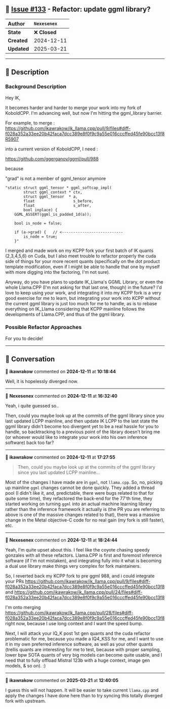 ## 📌 [Issue #133](https://github.com/ikawrakow/ik_llama.cpp/issues/133) - Refactor: update ggml library?

| **Author** | `Nexesenex` |
| :--- | :--- |
| **State** | ❌ **Closed** |
| **Created** | 2024-12-11 |
| **Updated** | 2025-03-21 |

---

## 📄 Description

### Background Description

Hey IK,

It becomes harder and harder to merge your work into my fork of KoboldCPP. I'm advancing well, but now I'm hitting the ggml_library barrier.

For example, to merge :
https://github.com/ikawrakow/ik_llama.cpp/pull/9/files#diff-f028a352a33ee20b42faca7dcc389e8f0f9c9a55e016cccffed45fe90bcc13f8R5907

into a current version of KoboldCPP,
I need :

https://github.com/ggerganov/ggml/pull/988

because

"grad" is not a member of ggml_tensor anymore

```
"static struct ggml_tensor * ggml_softcap_impl(
        struct ggml_context * ctx,
        struct ggml_tensor  * a,
        float                 s_before,
        float                 s_after,
        bool inplace) {
    GGML_ASSERT(ggml_is_padded_1d(a));

    bool is_node = false;

    if (a->grad) {   // <---------------------------
        is_node = true;
    }"
```

I merged and made work on my KCPP fork your first batch of IK quants (2,3,4,5,6) on Cuda, but I also meet trouble to refactor properly the cuda side of things for your more recent quants (specifically on the dot product template modification, even if I might be able to handle that one by myself with more digging into the factoring, I'm not sure).

Anyway, do you have plans to update IK_Llama's GGML Library, or even the whole Llama.CPP (I'm not asking for that last one, though) in the future? I'd love to keep using your work, and integrating it into my KCPP fork is a very good exercise for me to learn, but integrating your work into KCPP without the current ggml library is just too much for me to handle, as is to rebase everything on IK_Llama considering that KCPP mainline follows the developments of Llama.CPP, and thus of the ggml library.

### Possible Refactor Approaches

For you to decide!

---

## 💬 Conversation

👤 **ikawrakow** commented on **2024-12-11** at **10:18:44**

Well, it is hopelessly diverged now.

---

👤 **Nexesenex** commented on **2024-12-11** at **16:32:40**

Yeah, i quite guessed so..

Then, could you maybe look up at the commits of the ggml library since you last updated LCPP mainline, and then update IK LCPP to the last state the ggml library didn't become too divergent yet to be a real hassle for you to handle, so backtracking to a previous point of the library doesn't bring me (or whoever would like to integrate your work into his own inference software) back too far?

---

👤 **ikawrakow** commented on **2024-12-11** at **17:27:55**

> Then, could you maybe look up at the commits of the ggml library since you last updated LCPP mainline...

Most of the changes I have made are in `ggml`, not `llama.cpp`. So, no, picking up mainline `ggml` changes cannot be done quickly. They added a thread pool (I didn't like it, and, predictable, there were bugs related to that for quite some time), they refactored the back-end for the 77'th time, they started working on turning `ggml` into an actual machine learning library rather than the inference framework it actually is (the PR you are referring to above is one of the massive changes related to that), there was a massive change in the Metal objective-C code for no real gain (my fork is still faster), etc.

---

👤 **Nexesenex** commented on **2024-12-11** at **18:24:44**

Yeah, I'm quite upset about this. I feel like the coyote chasing speedy gonzales with all these refactors. Llama.CPP is first and foremost inference software (if I'm not mistaken), and integrating fully into it what is becoming a dual use library make things very complex for fork maintainers.

So, I reverted back my KCPP fork to pre ggml 988, and i could integrate your PRs https://github.com/ikawrakow/ik_llama.cpp/pull/9/files#diff-f028a352a33ee20b42faca7dcc389e8f0f9c9a55e016cccffed45fe90bcc13f8
and https://github.com/ikawrakow/ik_llama.cpp/pull/24/files#diff-f028a352a33ee20b42faca7dcc389e8f0f9c9a55e016cccffed45fe90bcc13f8

I'm onto merging https://github.com/ikawrakow/ik_llama.cpp/pull/28/files#diff-f028a352a33ee20b42faca7dcc389e8f0f9c9a55e016cccffed45fe90bcc13f8
right now, because I use long context and I want the speed bump.

Next, I will attack your IQ_K post 1st gen quants and the cuda refactor problematic for me, because you made a IQ4_KSS for me, and I want to use it in my own preferred inference software, as well as your other quants (trellis quants are interesting for me to test, because with proper sampling, lower bpw SOTA quants of very big models can become quite usable, and I need that to fully offload Mistral 123b with a huge context, image gen models, & so on). :)

---

👤 **ikawrakow** commented on **2025-03-21** at **12:40:05**

I guess this will not happen. It will be easier to take current `llama.cpp` and apply the changes I have done here than to try syncing this totally diverged fork with upstream.